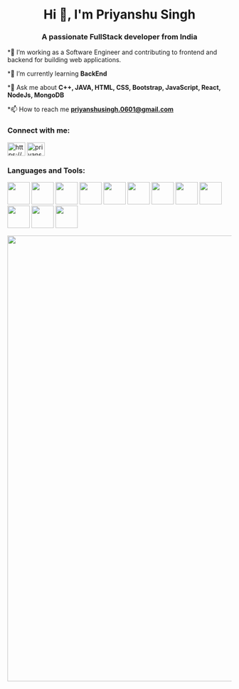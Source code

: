 <h1 align="center">Hi 👋, I'm Priyanshu Singh</h1>
<h3 align="center">A passionate FullStack developer from India</h3>
*🔭 I’m working as a Software Engineer and contributing to frontend and backend for building web applications.

*🌱 I’m currently learning **BackEnd**

*💬 Ask me about **C++, JAVA, HTML, CSS, Bootstrap, JavaScript, React, NodeJs, MongoDB** 

*📫 How to reach me **priyanshusingh.0601@gmail.com**

<h3 align="left">Connect with me:</h3>
<p align="left">
<a href="https://linkedin.com/in/https://www.linkedin.com/in/priyanshu-singh-a7711822b/" target="blank"><img align="center" src="https://raw.githubusercontent.com/rahuldkjain/github-profile-readme-generator/master/src/images/icons/Social/linked-in-alt.svg" alt="https://www.linkedin.com/in/priyanshu-singh-a7711822b/" height="30" width="40" /></a>
<a href="[https://instagram.com/priyanshu_k_11](https://x.com/Priyans65890984)" target="blank"><img align="center" src="https://www.vectorlogo.zone/logos/x/x-ar21.svg" alt="priyanshu_k_11" height="30" width="40" /></a>
</p>

<div>
<h3 align="left">Languages and Tools:</h3>
<img height=50 src="https://cdn.jsdelivr.net/gh/devicons/devicon/icons/cplusplus/cplusplus-original.svg"/>
<img height=50 src="https://cdn.jsdelivr.net/gh/devicons/devicon/icons/javascript/javascript-original.svg"/>
<img height=50 src="https://cdn.jsdelivr.net/gh/devicons/devicon/icons/java/java-original.svg"/>
<img height=50 src="https://cdn.jsdelivr.net/gh/devicons/devicon/icons/html5/html5-original.svg" />
<img height=50 src="https://cdn.jsdelivr.net/gh/devicons/devicon/icons/css3/css3-original.svg" />
<img height=50 src="https://www.vectorlogo.zone/logos/reactjs/reactjs-icon.svg" />
<img height=50 src="https://www.vectorlogo.zone/logos/nodejs/nodejs-horizontal.svg" />
<img height=50 src="https://www.vectorlogo.zone/logos/mongodb/mongodb-ar21.svg" />
<img height=50 src="https://www.vectorlogo.zone/logos/expressjs/expressjs-ar21.svg" />  
<img height=50 src="https://www.vectorlogo.zone/logos/getbootstrap/getbootstrap-ar21.svg" />  
<img height=50 src="https://cdn.jsdelivr.net/gh/devicons/devicon/icons/git/git-plain.svg"/>
<img height=50 src="https://cdn.jsdelivr.net/gh/devicons/devicon/icons/github/github-original.svg"/>
</div>



<p align="center">
  <img src= "https://media.giphy.com/media/JpT5gGyAPgvnuzoBFk/giphy.gif" width="1000">
</p>

